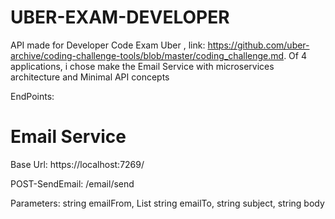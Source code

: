 # UBER-EXAM-DEVELOPER

API made for Developer Code Exam Uber , link: https://github.com/uber-archive/coding-challenge-tools/blob/master/coding_challenge.md.
Of 4 applications, i chose make the Email Service with microservices architecture and Minimal API concepts

EndPoints:

# Email Service
Base Url: https://localhost:7269/

POST-SendEmail: /email/send

Parameters: string emailFrom, List string emailTo, string subject, string body







